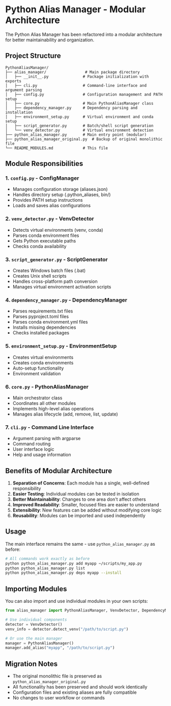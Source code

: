 # Python Alias Manager - Modular Architecture

The Python Alias Manager has been refactored into a modular architecture for better maintainability and organization.

## Project Structure

```
PythonAliasManager/
├── alias_manager/                 # Main package directory
│   ├── __init__.py               # Package initialization with exports
│   ├── cli.py                    # Command-line interface and argument parsing
│   ├── config.py                 # Configuration management and PATH setup
│   ├── core.py                   # Main PythonAliasManager class
│   ├── dependency_manager.py     # Dependency parsing and installation
│   ├── environment_setup.py      # Virtual environment and conda setup
│   ├── script_generator.py       # Batch/shell script generation
│   └── venv_detector.py          # Virtual environment detection
├── python_alias_manager.py       # Main entry point (modular)
├── python_alias_manager_original.py  # Backup of original monolithic file
└── README_MODULES.md             # This file
```

## Module Responsibilities

### 1. `config.py` - ConfigManager

- Manages configuration storage (aliases.json)
- Handles directory setup (.python_aliases, bin/)
- Provides PATH setup instructions
- Loads and saves alias configurations

### 2. `venv_detector.py` - VenvDetector

- Detects virtual environments (venv, conda)
- Parses conda environment files
- Gets Python executable paths
- Checks conda availability

### 3. `script_generator.py` - ScriptGenerator

- Creates Windows batch files (.bat)
- Creates Unix shell scripts
- Handles cross-platform path conversion
- Manages virtual environment activation scripts

### 4. `dependency_manager.py` - DependencyManager

- Parses requirements.txt files
- Parses pyproject.toml files
- Parses conda environment.yml files
- Installs missing dependencies
- Checks installed packages

### 5. `environment_setup.py` - EnvironmentSetup

- Creates virtual environments
- Creates conda environments
- Auto-setup functionality
- Environment validation

### 6. `core.py` - PythonAliasManager

- Main orchestrator class
- Coordinates all other modules
- Implements high-level alias operations
- Manages alias lifecycle (add, remove, list, update)

### 7. `cli.py` - Command Line Interface

- Argument parsing with argparse
- Command routing
- User interface logic
- Help and usage information

## Benefits of Modular Architecture

1. **Separation of Concerns**: Each module has a single, well-defined responsibility
2. **Easier Testing**: Individual modules can be tested in isolation
3. **Better Maintainability**: Changes to one area don't affect others
4. **Improved Readability**: Smaller, focused files are easier to understand
5. **Extensibility**: New features can be added without modifying core logic
6. **Reusability**: Modules can be imported and used independently

## Usage

The main interface remains the same - use `python_alias_manager.py` as before:

```bash
# All commands work exactly as before
python python_alias_manager.py add myapp ~/scripts/my_app.py
python python_alias_manager.py list
python python_alias_manager.py deps myapp --install
```

## Importing Modules

You can also import and use individual modules in your own scripts:

```python
from alias_manager import PythonAliasManager, VenvDetector, DependencyManager

# Use individual components
detector = VenvDetector()
venv_info = detector.detect_venv("/path/to/script.py")

# Or use the main manager
manager = PythonAliasManager()
manager.add_alias("myapp", "/path/to/script.py")
```

## Migration Notes

- The original monolithic file is preserved as `python_alias_manager_original.py`
- All functionality has been preserved and should work identically
- Configuration files and existing aliases are fully compatible
- No changes to user workflow or commands
